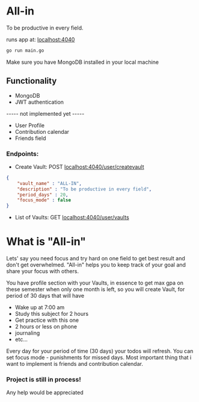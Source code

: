 # All-in

To be productive in every field.

runs app at: [localhost:4040](localhost:4040)
```bash
go run main.go
```
Make sure you have MongoDB installed in your local machine
## Functionality
- MongoDB
- JWT authentication

----- not implemented yet -----
- User Profile 
- Contribution calendar 
- Friends field

### Endpoints:
- Create Vault: POST [localhost:4040/user/createvault](http://localhost:4040/user/createvault)
```json
{
    "vault_name" : "ALL-IN",
    "description" : "To be productive in every field",
    "period_days" : 20,
    "focus_mode" : false
}
```
- List of Vaults: GET [localhost:4040/user/vaults](http://localhost:4040/user/vaults)

# What is "All-in"
Lets' say you need focus and try hard on one field to get best result and don't get overwhelmed.
"All-in" helps you to keep track of your goal and share your focus with others.

You have profile section with your Vaults, in essence to get max gpa on these semester when only one month is left, 
so you will create Vault, for period of 30 days
that will have 

- Wake up at 7:00 am
- Study this subject for 2 hours
- Get practice with this one
- 2 hours or less on phone
- journaling
- etc...

Every day for your period of time (30 days) your todos will refresh.
You can set focus mode - punishments for missed days. 
Most important thing that i want to implement is friends and contribution calendar.

### Project is still in process! 
Any help would be appreciated 
